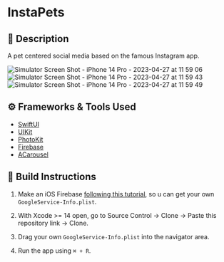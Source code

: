 # InstaPets

## 🧾 Description 

A pet centered social media based on the famous Instagram app.

![Simulator Screen Shot - iPhone 14 Pro - 2023-04-27 at 11 59 06](https://user-images.githubusercontent.com/60455369/234904239-b0e13d2b-caa5-455f-a677-23ad2fd99c99.png)
![Simulator Screen Shot - iPhone 14 Pro - 2023-04-27 at 11 59 43](https://user-images.githubusercontent.com/60455369/234904256-9dcb22bc-dfe4-4a98-baea-8494045d3d17.png)
![Simulator Screen Shot - iPhone 14 Pro - 2023-04-27 at 11 59 49](https://user-images.githubusercontent.com/60455369/234904266-66185078-ad61-46f1-9079-f6f4eff097a1.png)


## ⚙️ Frameworks & Tools Used

- [SwiftUI](https://developer.apple.com/documentation/swiftui/)
- [UIKit](https://developer.apple.com/documentation/uikit)
- [PhotoKit](https://developer.apple.com/documentation/photokit)
- [Firebase](https://cocoapods.org/pods/Firebase)
- [ACarousel](https://github.com/JWAutumn/ACarousel.git)

## 🔨 Build Instructions

1. Make an iOS Firebase [following this tutorial](https://firebase.google.com/docs/ios/setup), so u can get your own ````GoogleService-Info.plist````.

2. With Xcode >= 14 open, go to Source Control -> Clone -> Paste this repository link -> Clone.

3. Drag your own ````GoogleService-Info.plist```` into the navigator area.

4. Run the app using ````⌘ + R````.
